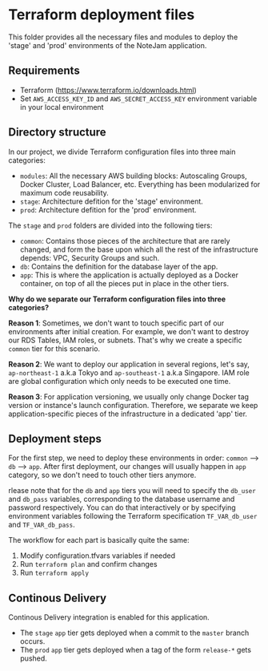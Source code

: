 # Terraform deployment files

This folder provides all the necessary files and modules to deploy the 'stage' and 'prod' environments of the NoteJam application.

## Requirements

- Terraform (https://www.terraform.io/downloads.html)
- Set `AWS_ACCESS_KEY_ID` and `AWS_SECRET_ACCESS_KEY` environment variable in your local environment
 

## Directory structure

In our project, we divide Terraform configuration files into three main categories:
- `modules`: All the necessary AWS building blocks: Autoscaling Groups, Docker Cluster, Load Balancer, etc. Everything has been modularized for maximum code reusability.
- `stage`: Architecture defition for the 'stage' environment.
- `prod`: Architecture defition for the 'prod' environment.

The `stage` and `prod` folders are divided into the following tiers:
- `common`: Contains those pieces of the architecture that are rarely changed, and form the base upon which all the rest of the infrastructure depends: VPC, Security Groups and such.
- `db`: Contains the definition for the database layer of the app.
- `app`: This is where the application is actually deployed as a Docker container, on top of all the pieces put in place in the other tiers.

**Why do we separate our Terraform configuration files into three categories?**

**Reason 1**: Sometimes, we don't want to touch specific part of our environments after initial creation. For example, we don't want to destroy our RDS Tables, IAM roles, or subnets. That's why we create a specific `common` tier for this scenario.

**Reason 2**: We want to deploy our application in several regions, let's say, `ap-northeast-1` a.k.a Tokyo and `ap-southeast-1` a.k.a Singapore. IAM role are global configuration which only needs to be executed one time.

**Reason 3**: For application versioning, we usually only change Docker tag version or instance's launch configuration. Therefore, we separate we keep application-specific pieces of the infrastructure in a dedicated 'app' tier.

## Deployment steps

For the first step, we need to deploy these environments in order: `common` --> `db` --> `app`. After first deployment, our changes will usually happen in `app` category, so we don't need to touch other tiers anymore.

rlease note that for the `db` and `app` tiers you will need to specify the `db_user` and `db_pass` variables, corresponding to the database username and password respectively.
You can do that interactively or by specifying environment variables following the Terraform specification `TF_VAR_db_user` and `TF_VAR_db_pass`.

The workflow for each part is basically quite the same:

1. Modify configuration.tfvars variables if needed
1. Run `terraform plan` and confirm changes
1. Run `terraform apply`

## Continous Delivery

Continous Delivery integration is enabled for this application.

- The `stage` `app` tier gets deployed when a commit to the `master` branch occurs.
- The `prod` `app` tier gets deployed when a tag of the form `release-*` gets pushed.
